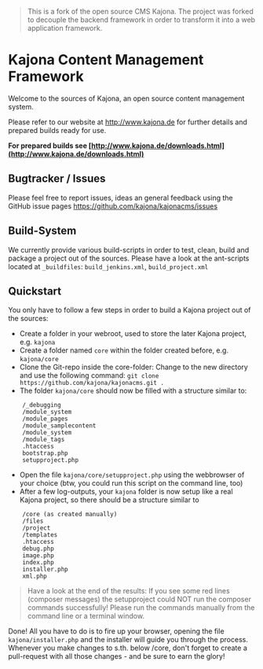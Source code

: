 

> This is a fork of the open source CMS Kajona. The project was forked to decouple the backend framework in order to transform it into a web application framework.

Kajona Content Management Framework
==========

Welcome to the sources of Kajona, an open source content management system.

Please refer to our website at http://www.kajona.de for further details and prepared builds ready for use.

**For prepared builds see [http://www.kajona.de/downloads.html](http://www.kajona.de/downloads.html)**


Bugtracker / Issues
---

Please feel free to report issues, ideas an general feedback using the GitHub issue pages
https://github.com/kajona/kajonacms/issues

Build-System
---
We currently provide various build-scripts in order to test, clean, build and package a project out of the sources.
Please have a look at the ant-scripts located at ```_buildfiles```: ```build_jenkins.xml```, ```build_project.xml```


Quickstart
---

You only have to follow a few steps in order to build a Kajona project out of the sources:

* Create a folder in your webroot, used to store the later Kajona project, e.g. ```kajona```
* Create a folder named ```core``` within the folder created before, e.g. ```kajona/core```
* Clone the Git-repo inside the core-folder: Change to the new directory and use the following command:
```git clone https://github.com/kajona/kajonacms.git .```
* The folder ```kajona/core``` should now be filled with a structure similar to: 
```
    /_debugging
    /module_system
    /module_pages
    /module_samplecontent
    /module_system
    /module_tags
    .htaccess
    bootstrap.php
    setupproject.php
```
* Open the file ```kajona/core/setupproject.php``` using the webbrowser of your choice (btw, you could run this script on the command line, too)
* After a few log-outputs, your ```kajona``` folder is now setup like a real Kajona project, so there should be a structure similar to
```
    /core (as created manually)
    /files
    /project
    /templates
    .htaccess
    debug.php
    image.php
    index.php
    installer.php
    xml.php
```

> Have a look at the end of the results: If you see some red lines (composer messages) the setupproject could NOT run the composer commands successfully! Please run the commands manually from the command line or a terminal window.

Done! All you have to do is to fire up your browser, opening the file ```kajona/installer.php``` and the installer will guide you through the process.
Whenever you make changes to s.th. below /core, don't forget to create a pull-request with all those changes - and be sure to earn the glory!

